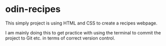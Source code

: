 # odin-recipes

This simply project is using HTML and CSS to create a recipes webpage.

I am mainly doing this to get practice with using the terminal to commit the project to Git etc. in terms of correct version control.
